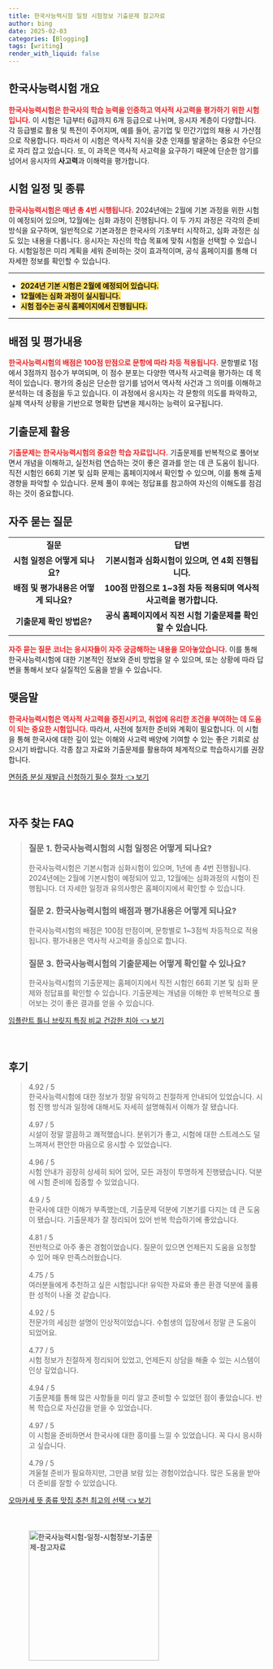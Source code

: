 ```yaml
---
title: 한국사능력시험 일정 시험정보 기출문제 참고자료
author: bing
date: 2025-02-03
categories: [Blogging]
tags: [writing]
render_with_liquid: false
---
```



<h2 id='한국사능력시험 개요'>한국사능력시험 개요</h2>

<p><b><span style="color: #ee2323;">한국사능력시험은 한국사의 학습 능력을 인증하고 역사적 사고력을 평가하기 위한 시험입니다.</span></b> 이 시험은 1급부터 6급까지 6개 등급으로 나뉘며, 응시자 계층이 다양합니다. 각 등급별로 활용 및 특전이 주어지며, 예를 들어, 공기업 및 민간기업의 채용 시 가산점으로 작용합니다. 따라서 이 시험은 역사적 지식을 갖춘 인재를 발굴하는 중요한 수단으로 자리 잡고 있습니다. 또, 이 과목은 역사적 사고력을 요구하기 때문에 단순한 암기를 넘어서 응시자의 <b>사고력</b>과 이해력을 평가합니다.</p>

<h2 id='시험 일정 및 종류'>시험 일정 및 종류</h2>

<p><b><span style="color: #ee2323;">한국사능력시험은 매년 총 4번 시행됩니다.</span></b> 2024년에는 2월에 기본 과정을 위한 시험이 예정되어 있으며, 12월에는 심화 과정이 진행됩니다. 이 두 가지 과정은 각각의 준비 방식을 요구하며, 일반적으로 기본과정은 한국사의 기초부터 시작하고, 심화 과정은 심도 있는 내용을 다룹니다. 응시자는 자신의 학습 목표에 맞춰 시험을 선택할 수 있습니다. 시험일정은 미리 계획을 세워 준비하는 것이 효과적이며, 공식 홈페이지를 통해 더 자세한 정보를 확인할 수 있습니다.</p>

<hr />

<ul>
    <li><b><span style="background-color: #ffe066;">2024년 기본 시험은 2월에 예정되어 있습니다.</span></b></li>
    <li><b><span style="background-color: #ffe066;">12월에는 심화 과정이 실시됩니다.</span></b></li>
    <li><b><span style="background-color: #ffe066;">시험 접수는 공식 홈페이지에서 진행됩니다.</span></b></li>
</ul>

<hr />

<h2 id='배점 및 평가내용'>배점 및 평가내용</h2>

<p><b><span style="color: #ee2323;">한국사능력시험의 배점은 100점 만점으로 문항에 따라 차등 적용됩니다.</span></b> 문항별로 1점에서 3점까지 점수가 부여되며, 이 점수 분포는 다양한 역사적 사고력을 평가하는 데 목적이 있습니다. 평가의 중심은 단순한 암기를 넘어서 역사적 사건과 그 의미를 이해하고 분석하는 데 중점을 두고 있습니다. 이 과정에서 응시자는 각 문항의 의도를 파악하고, 실제 역사적 상황을 기반으로 명확한 답변을 제시하는 능력이 요구됩니다.</p>

<h2 id='기출문제 활용'>기출문제 활용</h2>

<p><b><span style="color: #ee2323;">기출문제는 한국사능력시험의 중요한 학습 자료입니다.</span></b> 기출문제를 반복적으로 풀어보면서 개념을 이해하고, 실전처럼 연습하는 것이 좋은 결과를 얻는 데 큰 도움이 됩니다. 직전 시험인 66회 기본 및 심화 문제는 홈페이지에서 확인할 수 있으며, 이를 통해 출제 경향을 파악할 수 있습니다. 문제 풀이 후에는 정답표를 참고하여 자신의 이해도를 점검하는 것이 중요합니다.</p>

<h2 id='자주 묻는 질문'>자주 묻는 질문</h2>

<table>
    <tr>
        <td style="text-align: center; height: 17px;"><b>질문</b></td>
        <td style="text-align: center; height: 17px;"><b>답변</b></td>
    </tr>
    <tr>
        <td style="text-align: center; height: 17px;"><b>시험 일정은 어떻게 되나요?</b></td>
        <td style="text-align: center; height: 17px;"><b>기본시험과 심화시험이 있으며, 연 4회 진행됩니다.</b></td>
    </tr>
    <tr>
        <td style="text-align: center; height: 17px;"><b>배점 및 평가내용은 어떻게 되나요?</b></td>
        <td style="text-align: center; height: 17px;"><b>100점 만점으로 1~3점 차등 적용되며 역사적 사고력을 평가합니다.</b></td>
    </tr>
    <tr>
        <td style="text-align: center; height: 17px;"><b>기출문제 확인 방법은?</b></td>
        <td style="text-align: center; height: 17px;"><b>공식 홈페이지에서 직전 시험 기출문제를 확인할 수 있습니다.</b></td>
    </tr>
</table>

<p><b><span style="color: #ee2323;">자주 묻는 질문 코너는 응시자들이 자주 궁금해하는 내용을 모아놓았습니다.</span></b> 이를 통해 한국사능력시험에 대한 기본적인 정보와 준비 방법을 알 수 있으며, 또는 상황에 따라 답변을 통해서 보다 실질적인 도움을 받을 수 있습니다.</p>

<h2 id='맺음말'>맺음말</h2>

<p><b><span style="color: #ee2323;">한국사능력시험은 역사적 사고력을 증진시키고, 취업에 유리한 조건을 부여하는 데 도움이 되는 중요한 시험입니다.</span></b> 따라서, 사전에 철저한 준비와 계획이 필요합니다. 이 시험을 통해 한국사에 대한 깊이 있는 이해와 사고력 배양에 기여할 수 있는 좋은 기회로 삼으시기 바랍니다. 각종 참고 자료와 기출문제를 활용하여 체계적으로 학습하시기를 권장합니다.</p>


<p><a class="click-button" title="면허증 분실 재발급 신청하기 필수 절차" href="https://24nara.github.io/posts/%EB%A9%B4%ED%97%88%EC%A6%9D-%EB%B6%84%EC%8B%A4-%EC%9E%AC%EB%B0%9C%EA%B8%89-%EC%8B%A0%EC%B2%AD%ED%95%98%EA%B8%B0-%ED%95%84%EC%88%98-%EC%A0%88%EC%B0%A8/" rel="dofollow">면허증 분실 재발급 신청하기 필수 절차 👈 보기</a></p><br>
<h2 id='자주_찾는_FAQ'>자주 찾는 FAQ</h2>
<div itemscope="" itemtype="https://schema.org/FAQPage"> <blockquote> <div itemscope="" itemprop="mainEntity" itemtype="https://schema.org/Question"> <h3 itemprop="name">질문 1. 한국사능력시험의 시험 일정은 어떻게 되나요?</h3> <div itemscope="" itemprop="acceptedAnswer" itemtype="https://schema.org/Answer"> <span itemprop="text"> <p>한국사능력시험은 기본시험과 심화시험이 있으며, 1년에 총 4번 진행됩니다. 2024년에는 2월에 기본시험이 예정되어 있고, 12월에는 심화과정의 시험이 진행됩니다. 더 자세한 일정과 유의사항은 홈페이지에서 확인할 수 있습니다.</p> </span> </div> </div> <div itemscope="" itemprop="mainEntity" itemtype="https://schema.org/Question"> <h3 itemprop="name">질문 2. 한국사능력시험의 배점과 평가내용은 어떻게 되나요?</h3> <div itemscope="" itemprop="acceptedAnswer" itemtype="https://schema.org/Answer"> <span itemprop="text"> <p>한국사능력시험의 배점은 100점 만점이며, 문항별로 1~3점씩 차등적으로 적용됩니다. 평가내용은 역사적 사고력을 중심으로 합니다.</p> </span> </div> </div> <div itemscope="" itemprop="mainEntity" itemtype="https://schema.org/Question"> <h3 itemprop="name">질문 3. 한국사능력시험의 기출문제는 어떻게 확인할 수 있나요?</h3> <div itemscope="" itemprop="acceptedAnswer" itemtype="https://schema.org/Answer"> <span itemprop="text"> <p>한국사능력시험의 기출문제는 홈페이지에서 직전 시험인 66회 기본 및 심화 문제와 정답표를 확인할 수 있습니다. 기출문제는 개념을 이해한 후 반복적으로 풀어보는 것이 좋은 결과를 얻을 수 있습니다.</p> </span> </div> </div> </blockquote> </div>
<p><a class="click-button" title="임플란트 틀니 브릿지 특징 비교 건강한 치아" href="https://24nara.github.io/posts/%EC%9E%84%ED%94%8C%EB%9E%80%ED%8A%B8-%ED%8B%80%EB%8B%88-%EB%B8%8C%EB%A6%BF%EC%A7%80-%ED%8A%B9%EC%A7%95-%EB%B9%84%EA%B5%90-%EA%B1%B4%EA%B0%95%ED%95%9C-%EC%B9%98%EC%95%84/" rel="dofollow">임플란트 틀니 브릿지 특징 비교 건강한 치아 👈 보기</a></p><br>
<h2 id='후기'>후기</h2>
<div itemscope itemtype="https://schema.org/Product">
  <blockquote>
  <div itemprop="review" itemscope itemtype="https://schema.org/Review">
      <div itemprop="reviewRating" itemscope itemtype="https://schema.org/Rating"> <span itemprop="ratingValue">4.92</span> / <span itemprop="bestRating">5</span> </div>
      <span itemprop="reviewBody">한국사능력시험에 대한 정보가 정말 유익하고 친절하게 안내되어 있었습니다. 시험 진행 방식과 일정에 대해서도 자세히 설명해줘서 이해가 잘 됐습니다.</span>
  </div>
  <br>
  <div itemprop="review" itemscope itemtype="https://schema.org/Review">
      <div itemprop="reviewRating" itemscope itemtype="https://schema.org/Rating"> <span itemprop="ratingValue">4.97</span> / <span itemprop="bestRating">5</span> </div>
      <span itemprop="reviewBody">시설이 정말 깔끔하고 쾌적했습니다. 분위기가 좋고, 시험에 대한 스트레스도 덜 느껴져서 편안한 마음으로 응시할 수 있었습니다.</span>
  </div>
  <br>
  <div itemprop="review" itemscope itemtype="https://schema.org/Review">
      <div itemprop="reviewRating" itemscope itemtype="https://schema.org/Rating"> <span itemprop="ratingValue">4.96</span> / <span itemprop="bestRating">5</span> </div>
      <span itemprop="reviewBody">시험 안내가 굉장히 상세히 되어 있어, 모든 과정이 투명하게 진행됐습니다. 덕분에 시험 준비에 집중할 수 있었습니다.</span>
  </div>
  <br>
  <div itemprop="review" itemscope itemtype="https://schema.org/Review">
      <div itemprop="reviewRating" itemscope itemtype="https://schema.org/Rating"> <span itemprop="ratingValue">4.9</span> / <span itemprop="bestRating">5</span> </div>
      <span itemprop="reviewBody">한국사에 대한 이해가 부족했는데, 기출문제 덕분에 기본기를 다지는 데 큰 도움이 됐습니다. 기출문제가 잘 정리되어 있어 반복 학습하기에 좋았습니다.</span>
  </div>
  <br>
  <div itemprop="review" itemscope itemtype="https://schema.org/Review">
      <div itemprop="reviewRating" itemscope itemtype="https://schema.org/Rating"> <span itemprop="ratingValue">4.81</span> / <span itemprop="bestRating">5</span> </div>
      <span itemprop="reviewBody">전반적으로 아주 좋은 경험이었습니다. 질문이 있으면 언제든지 도움을 요청할 수 있어 매우 만족스러웠습니다.</span>
  </div>
  <br>
  <div itemprop="review" itemscope itemtype="https://schema.org/Review">
      <div itemprop="reviewRating" itemscope itemtype="https://schema.org/Rating"> <span itemprop="ratingValue">4.75</span> / <span itemprop="bestRating">5</span> </div>
      <span itemprop="reviewBody">여러분들에게 추천하고 싶은 시험입니다! 유익한 자료와 좋은 환경 덕분에 훌륭한 성적이 나올 것 같습니다.</span>
  </div>
  <br>
  <div itemprop="review" itemscope itemtype="https://schema.org/Review">
      <div itemprop="reviewRating" itemscope itemtype="https://schema.org/Rating"> <span itemprop="ratingValue">4.92</span> / <span itemprop="bestRating">5</span> </div>
      <span itemprop="reviewBody">전문가의 세심한 설명이 인상적이었습니다. 수험생의 입장에서 정말 큰 도움이 되었어요.</span>
  </div>
  <br>
  <div itemprop="review" itemscope itemtype="https://schema.org/Review">
      <div itemprop="reviewRating" itemscope itemtype="https://schema.org/Rating"> <span itemprop="ratingValue">4.77</span> / <span itemprop="bestRating">5</span> </div>
      <span itemprop="reviewBody">시험 정보가 친절하게 정리되어 있었고, 언제든지 상담을 해줄 수 있는 시스템이 인상 깊었습니다.</span>
  </div>
  <br>
  <div itemprop="review" itemscope itemtype="https://schema.org/Review">
      <div itemprop="reviewRating" itemscope itemtype="https://schema.org/Rating"> <span itemprop="ratingValue">4.94</span> / <span itemprop="bestRating">5</span> </div>
      <span itemprop="reviewBody">기출문제를 통해 많은 사항들을 미리 알고 준비할 수 있었던 점이 좋았습니다. 반복 학습으로 자신감을 얻을 수 있었습니다.</span>
  </div>
  <br>
  <div itemprop="review" itemscope itemtype="https://schema.org/Review">
      <div itemprop="reviewRating" itemscope itemtype="https://schema.org/Rating"> <span itemprop="ratingValue">4.97</span> / <span itemprop="bestRating">5</span> </div>
      <span itemprop="reviewBody">이 시험을 준비하면서 한국사에 대한 흥미를 느낄 수 있었습니다. 꼭 다시 응시하고 싶습니다.</span>
  </div>
  <br>
  <div itemprop="review" itemscope itemtype="https://schema.org/Review">
      <div itemprop="reviewRating" itemscope itemtype="https://schema.org/Rating"> <span itemprop="ratingValue">4.79</span> / <span itemprop="bestRating">5</span> </div>
      <span itemprop="reviewBody">겨울철 준비가 필요하지만, 그만큼 보람 있는 경험이었습니다. 많은 도움을 받아 더 준비를 잘할 수 있었습니다.</span>
  </div>
  </blockquote>
</div>
<p><a class="click-button" title="오마카세 뜻 종류 맛집 추천 최고의 선택" href="https://24nara.github.io/posts/%EC%98%A4%EB%A7%88%EC%B9%B4%EC%84%B8-%EB%9C%BB-%EC%A2%85%EB%A5%98-%EB%A7%9B%EC%A7%91-%EC%B6%94%EC%B2%9C-%EC%B5%9C%EA%B3%A0%EC%9D%98-%EC%84%A0%ED%83%9D/" rel="dofollow">오마카세 뜻 종류 맛집 추천 최고의 선택 👈 보기</a></p><br>
<figure class="image"><img src="https://24nara.github.io/assets/img/thumbnail/한국사능력시험-일정-시험정보-기출문제-참고자료.webp" alt="한국사능력시험-일정-시험정보-기출문제-참고자료" width="256" height="256"></figure>